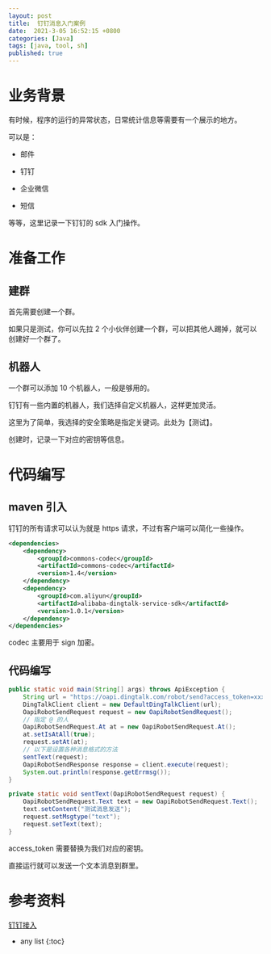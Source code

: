 ```yaml
---
layout: post
title:  钉钉消息入门案例
date:  2021-3-05 16:52:15 +0800
categories: [Java]
tags: [java, tool, sh]
published: true
---
```


# 业务背景

有时候，程序的运行的异常状态，日常统计信息等需要有一个展示的地方。

可以是：

- 邮件

- 钉钉

- 企业微信

- 短信

等等，这里记录一下钉钉的 sdk 入门操作。

# 准备工作

## 建群

首先需要创建一个群。

如果只是测试，你可以先拉 2 个小伙伴创建一个群，可以把其他人踢掉，就可以创建好一个群了。

## 机器人

一个群可以添加 10 个机器人，一般是够用的。

钉钉有一些内置的机器人，我们选择自定义机器人，这样更加灵活。

这里为了简单，我选择的安全策略是指定关键词。此处为【测试】。

创建时，记录一下对应的密钥等信息。

# 代码编写

## maven 引入

钉钉的所有请求可以认为就是 https 请求，不过有客户端可以简化一些操作。

```xml
<dependencies>
    <dependency>
        <groupId>commons-codec</groupId>
        <artifactId>commons-codec</artifactId>
        <version>1.4</version>
    </dependency>
    <dependency>
        <groupId>com.aliyun</groupId>
        <artifactId>alibaba-dingtalk-service-sdk</artifactId>
        <version>1.0.1</version>
    </dependency>
</dependencies>
```

codec 主要用于 sign 加密。

## 代码编写

```java
public static void main(String[] args) throws ApiException {
    String url = "https://oapi.dingtalk.com/robot/send?access_token=xxx";
    DingTalkClient client = new DefaultDingTalkClient(url);
    OapiRobotSendRequest request = new OapiRobotSendRequest();
    // 指定 @ 的人
    OapiRobotSendRequest.At at = new OapiRobotSendRequest.At();
    at.setIsAtAll(true);
    request.setAt(at);
    // 以下是设置各种消息格式的方法
    sentText(request);
    OapiRobotSendResponse response = client.execute(request);
    System.out.println(response.getErrmsg());
}

private static void sentText(OapiRobotSendRequest request) {
    OapiRobotSendRequest.Text text = new OapiRobotSendRequest.Text();
    text.setContent("测试消息发送");
    request.setMsgtype("text");
    request.setText(text);
}
```

access_token 需要替换为我们对应的密钥。

直接运行就可以发送一个文本消息到群里。

# 参考资料

[钉钉接入](https://developers.dingtalk.com/document/app/develop-enterprise-internal-robots?spm=ding_open_doc.document.0.0.6d9d28e1Q8xCw9#topic-2026025)

* any list
{:toc}
